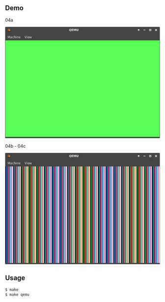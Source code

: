 ## Demo

04a

![template](https://github.com/watermelon892/OSPractice/blob/master/04/pic/04a.png)

04b - 04c

![template](https://github.com/watermelon892/OSPractice/blob/master/04/pic/04b.png)

## Usage

```
$ make
$ make qemu
```
